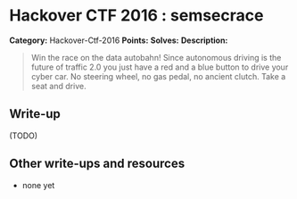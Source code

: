 # Hackover CTF 2016 : semsecrace

**Category:** Hackover-Ctf-2016
**Points:** 
**Solves:** 
**Description:**

> Win the race on the data autobahn! Since autonomous driving is the future of traffic 2.0 you just have a red and a blue button to drive your cyber car. No steering wheel, no gas pedal, no ancient clutch. Take a seat and drive.

## Write-up

(TODO)

## Other write-ups and resources

* none yet
